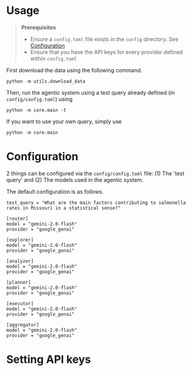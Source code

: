 # Usage

> **Prerequisites**
>  
> - Ensure a `config.toml` file exists in the `config` directory. See [Configuration](#configuration)
> - Ensure that you have the API keys for every provider defined within `config.toml`

First download the data using the following command.

```
python -m utils.download_data
```

Then, run the agentic system using a test query already defined (in `config/config.toml`) using

```
python -m core.main -t
```

If you want to use your own query, simply use

```
python -m core.main
```

# Configuration

2 things can be configured via the `config/config.toml` file: (1) The 'test query' and (2) The models used in the agentic system.

The default configuration is as follows.
```
test_query = "What are the main factors contributing to salmonella rates in Missouri in a statistical sense?"

[router]
model = "gemini-2.0-flash"
provider = "google_genai"

[explorer]
model = "gemini-2.0-flash"
provider = "google_genai"

[analyzer]
model = "gemini-2.0-flash"
provider = "google_genai"

[planner]
model = "gemini-2.0-flash"
provider = "google_genai"

[executor]
model = "gemini-2.0-flash"
provider = "google_genai"

[aggregator]
model = "gemini-2.0-flash"
provider = "google_genai"
```

# Setting API keys